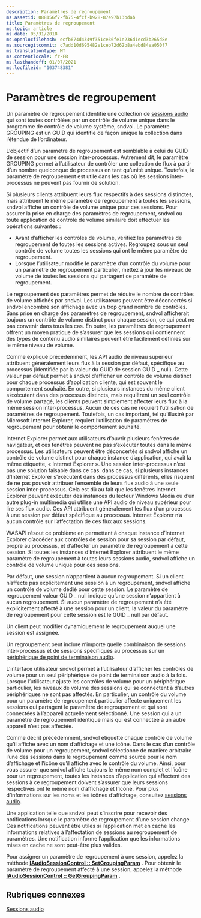 ```yaml
---
description: Paramètres de regroupement
ms.assetid: 088156f7-fb75-4fcf-b928-87e97b13bdab
title: Paramètres de regroupement
ms.topic: article
ms.date: 05/31/2018
ms.openlocfilehash: ecfb674d4349f351ce36fe1e236d1ecd3b265d8e
ms.sourcegitcommit: c7add10d695482e1ceb72d62b8a4ebd84ea050f7
ms.translationtype: MT
ms.contentlocale: fr-FR
ms.lasthandoff: 01/07/2021
ms.locfileid: "103748381"
---
```

# <a name="grouping-parameters"></a>Paramètres de regroupement

Un paramètre de regroupement identifie une collection de [sessions audio](audio-sessions.md) qui sont toutes contrôlées par un contrôle de volume unique dans le programme de contrôle de volume système, sndvol. Le paramètre GROUPING est un GUID qui identifie de façon unique la collection dans l’étendue de l’ordinateur.

L’objectif d’un paramètre de regroupement est semblable à celui du GUID de session pour une session inter-processus. Autrement dit, le paramètre GROUPING permet à l’utilisateur de contrôler une collection de flux à partir d’un nombre quelconque de processus en tant qu’unité unique. Toutefois, le paramètre de regroupement est utile dans les cas où les sessions inter-processus ne peuvent pas fournir de solution.

Si plusieurs clients attribuent leurs flux respectifs à des sessions distinctes, mais attribuent le même paramètre de regroupement à toutes les sessions, sndvol affiche un contrôle de volume unique pour ces sessions. Pour assurer la prise en charge des paramètres de regroupement, sndvol ou toute application de contrôle de volume similaire doit effectuer les opérations suivantes :

-   Avant d’afficher les contrôles de volume, vérifiez les paramètres de regroupement de toutes les sessions actives. Regroupez sous un seul contrôle de volume toutes les sessions qui ont le même paramètre de regroupement.
-   Lorsque l’utilisateur modifie le paramètre d’un contrôle du volume pour un paramètre de regroupement particulier, mettez à jour les niveaux de volume de toutes les sessions qui partagent ce paramètre de regroupement.

Le regroupement des paramètres permet de réduire le nombre de contrôles de volume affichés par sndvol. Les utilisateurs peuvent être déconcertés si sndvol encombre son affichage avec un trop grand nombre de contrôles. Sans prise en charge des paramètres de regroupement, sndvol afficherait toujours un contrôle de volume distinct pour chaque session, ce qui peut ne pas convenir dans tous les cas. En outre, les paramètres de regroupement offrent un moyen pratique de s’assurer que les sessions qui contiennent des types de contenu audio similaires peuvent être facilement définies sur le même niveau de volume.

Comme expliqué précédemment, les API audio de niveau supérieur attribuent généralement leurs flux à la session par défaut, spécifique au processus (identifiée par la valeur du GUID de session GUID \_ null). Cette valeur par défaut permet à sndvol d’afficher un contrôle de volume distinct pour chaque processus d’application cliente, qui est souvent le comportement souhaité. En outre, si plusieurs instances du même client s’exécutent dans des processus distincts, mais requièrent un seul contrôle de volume partagé, les clients peuvent simplement affecter leurs flux à la même session inter-processus. Aucun de ces cas ne requiert l’utilisation de paramètres de regroupement. Toutefois, un cas important, tel qu’illustré par Microsoft Internet Explorer, requiert l’utilisation de paramètres de regroupement pour obtenir le comportement souhaité.

Internet Explorer permet aux utilisateurs d’ouvrir plusieurs fenêtres de navigateur, et ces fenêtres peuvent ne pas s’exécuter toutes dans le même processus. Les utilisateurs peuvent être déconcertés si sndvol affiche un contrôle de volume distinct pour chaque instance d’application, qui avait la même étiquette, « Internet Explorer ». Une session inter-processus n’est pas une solution faisable dans ce cas. dans ce cas, si plusieurs instances d’Internet Explorer s’exécutent dans des processus différents, elles risquent de ne pas pouvoir attribuer l’ensemble de leurs flux audio à une seule session inter-processus. Cela est dû au fait que les fenêtres Internet Explorer peuvent exécuter des instances du lecteur Windows Media ou d’un autre plug-in multimédia qui utilise une API audio de niveau supérieur pour lire ses flux audio. Ces API attribuent généralement les flux d’un processus à une session par défaut spécifique au processus. Internet Explorer n’a aucun contrôle sur l’affectation de ces flux aux sessions.

WASAPI résout ce problème en permettant à chaque instance d’Internet Explorer d’accéder aux contrôles de session pour sa session par défaut, propre au processus, et d’affecter un paramètre de regroupement à cette session. Si toutes les instances d’Internet Explorer attribuent le même paramètre de regroupement à toutes leurs sessions audio, sndvol affiche un contrôle de volume unique pour ces sessions.

Par défaut, une session n’appartient à aucun regroupement. Si un client n’affecte pas explicitement une session à un regroupement, sndvol affiche un contrôle de volume dédié pour cette session. Le paramètre de regroupement valeur GUID \_ null indique qu’une session n’appartient à aucun regroupement. Si aucun paramètre de regroupement n’a été explicitement affecté à une session pour un client, la valeur du paramètre de regroupement pour cette session est le GUID \_ null par défaut.

Un client peut modifier dynamiquement le regroupement auquel une session est assignée.

Un regroupement peut inclure n’importe quelle combinaison de sessions inter-processus et de sessions spécifiques au processus sur un [périphérique de point de terminaison audio](audio-endpoint-devices.md).

L’interface utilisateur sndvol permet à l’utilisateur d’afficher les contrôles de volume pour un seul périphérique de point de terminaison audio à la fois. Lorsque l’utilisateur ajuste les contrôles de volume pour un périphérique particulier, les niveaux de volume des sessions qui se connectent à d’autres périphériques ne sont pas affectés. En particulier, un contrôle du volume pour un paramètre de regroupement particulier affecte uniquement les sessions qui partagent le paramètre de regroupement et qui sont connectées à l’appareil actuellement sélectionné. Une session qui a un paramètre de regroupement identique mais qui est connectée à un autre appareil n’est pas affectée.

Comme décrit précédemment, sndvol étiquette chaque contrôle de volume qu’il affiche avec un nom d’affichage et une icône. Dans le cas d’un contrôle de volume pour un regroupement, sndvol sélectionne de manière arbitraire l’une des sessions dans le regroupement comme source pour le nom d’affichage et l’icône qu’il affiche avec le contrôle du volume. Ainsi, pour vous assurer que sndvol affiche toujours le même nom complet et l’icône pour un regroupement, toutes les instances d’application qui affectent des sessions à ce regroupement doivent s’assurer que leurs sessions respectives ont le même nom d’affichage et l’icône. Pour plus d’informations sur les noms et les icônes d’affichage, consultez [sessions audio](audio-sessions.md).

Une application telle que sndvol peut s’inscrire pour recevoir des notifications lorsque le paramètre de regroupement d’une session change. Ces notifications peuvent être utiles si l’application met en cache les informations relatives à l’affectation de sessions au regroupement de paramètres. Une notification informe l’application que les informations mises en cache ne sont peut-être plus valides.

Pour assigner un paramètre de regroupement à une session, appelez la méthode [**IAudioSessionControl :: SetGroupingParam**](/windows/desktop/api/Audiopolicy/nf-audiopolicy-iaudiosessioncontrol-setgroupingparam) . Pour obtenir le paramètre de regroupement affecté à une session, appelez la méthode [**IAudioSessionControl :: GetGroupingParam**](/windows/desktop/api/Audiopolicy/nf-audiopolicy-iaudiosessioncontrol-getgroupingparam) .

## <a name="related-topics"></a>Rubriques connexes

<dl> <dt>

[Sessions audio](audio-sessions.md)
</dt> </dl>

 

 




